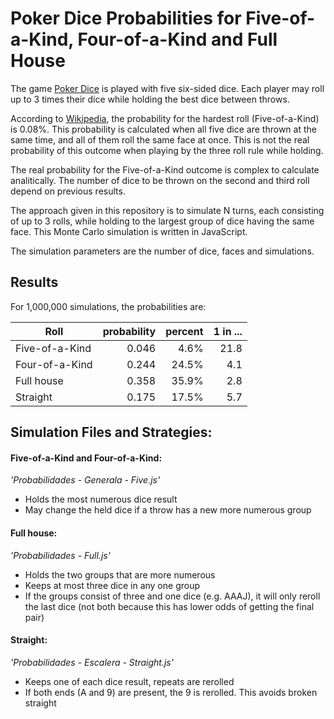 # Poker Dice Probabilities for Five-of-a-Kind, Four-of-a-Kind and Full House

The game [Poker Dice](https://en.wikipedia.org/wiki/Poker_dice) is played with five six-sided dice. Each player may roll up to 3 times their dice while holding the best dice between throws. 

According to [Wikipedia](https://en.wikipedia.org/wiki/Poker_dice#Probabilities), the probability for the hardest roll (Five-of-a-Kind) is 0.08%. This probability is calculated when all five dice are thrown at the same time, and all of them roll the same face at once. This is not the real probability of this outcome when playing by the three roll rule while holding.

The real probability for the Five-of-a-Kind outcome is complex to calculate analitically. The number of dice to be thrown on the second and third roll depend on previous results. 

The approach given in this repository is to simulate N turns, each consisting of up to 3 rolls, while holding to the largest group of dice having the same face.  This Monte Carlo simulation is written in JavaScript.

The simulation parameters are the number of dice, faces and simulations.     

## Results
For 1,000,000 simulations, the probabilities are:

|Roll|probability|percent| 1 in ...|
|----|-----------:|-------:|---:|
|Five-of-a-Kind| 0.046 |4.6%|21.8|
|Four-of-a-Kind| 0.244 |24.5%|4.1|
|Full house| 0.358 |35.9%|2.8|
|Straight| 0.175 |17.5%|5.7|

## Simulation Files and Strategies:

#### Five-of-a-Kind and Four-of-a-Kind:
*'Probabilidades - Generala - Five.js'*
- Holds the most numerous dice result
- May change the held dice if a throw has a new more numerous group

#### Full house:
*'Probabilidades - Full.js'*
- Holds the two groups that are more numerous
- Keeps at most three dice in any one group
- If the groups consist of three and one dice (e.g. AAAJ), it will only reroll the last dice (not both because this has lower odds of getting the final pair)

#### Straight:
*'Probabilidades - Escalera - Straight.js'*
- Keeps one of each dice result, repeats are rerolled
- If both ends (A and 9) are present, the 9 is rerolled. This avoids broken straight